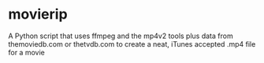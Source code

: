 movierip
========

A Python script that uses ffmpeg and the mp4v2 tools plus data from themoviedb.com or thetvdb.com to create a neat, iTunes accepted .mp4 file for a movie
